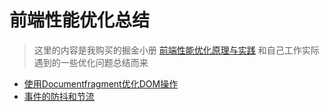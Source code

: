 
# 前端性能优化总结
> 这里的内容是我购买的掘金小册 [前端性能优化原理与实践](https://juejin.im/book/6844733750048210957/section/6844733750031417352) 和自己工作实际遇到的一些优化问题总结而来

- [使用Documentfragment优化DOM操作](/articles/Node/使用Documentfragment优化DOM操作.html)
- [事件的防抖和节流](/articles/Node/事件的防抖和节流.html)
